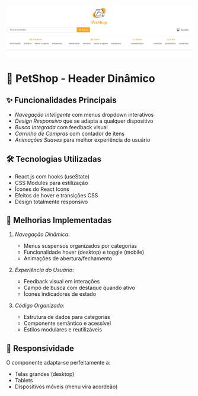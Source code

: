 
![Preview do Relógio](https://github.com/Zerogallo/Petshop/blob/main/public/image%20como%20esta.PNG)

# 🐾 PetShop - Header Dinâmico

## ✨ Funcionalidades Principais

- *Navegação Inteligente* com menus dropdown interativos
- *Design Responsivo* que se adapta a qualquer dispositivo
- *Busca Integrada* com feedback visual
- *Carrinho de Compras* com contador de itens
- *Animações Suaves* para melhor experiência do usuário

## 🛠 Tecnologias Utilizadas

- React.js com hooks (useState)
- CSS Modules para estilização
- Ícones do React Icons
- Efeitos de hover e transições CSS
- Design totalmente responsivo

## 🎯 Melhorias Implementadas

1. *Navegação Dinâmica*:
   - Menus suspensos organizados por categorias
   - Funcionalidade hover (desktop) e toggle (mobile)
   - Animações de abertura/fechamento

2. *Experiência do Usuário*:
   - Feedback visual em interações
   - Campo de busca com destaque quando ativo
   - Ícones indicadores de estado

3. *Código Organizado*:
   - Estrutura de dados para categorias
   - Componente semântico e acessível
   - Estilos modulares e reutilizáveis

## 📱 Responsividade

O componente adapta-se perfeitamente a:
- Telas grandes (desktop)
- Tablets
- Dispositivos móveis (menu vira acordeão)

